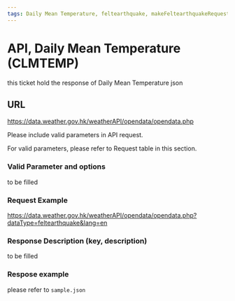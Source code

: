 ```yaml
---
tags: Daily Mean Temperature, feltearthquake, makeFeltearthquakeRequest
---
```


# API, Daily Mean Temperature (CLMTEMP)

this ticket hold the response of  Daily Mean Temperature json

## URL

<https://data.weather.gov.hk/weatherAPI/opendata/opendata.php>

Please include valid parameters in API request.

For valid parameters, please refer to Request table in this section.

### Valid Parameter and options

to be filled

### Request Example

<https://data.weather.gov.hk/weatherAPI/opendata/opendata.php?dataType=feltearthquake&lang=en>

### Response Description (key, description)

to be filled

### Respose example

please refer to `sample.json`
